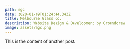 ```yaml
---
path: mgc
date: 2020-01-09T01:24:44.343Z
title: Melbourne Glass Co.
description: Website Design & Development by Groundcrew
image: assets/mgc.png
---
```

This is the content of another post.
